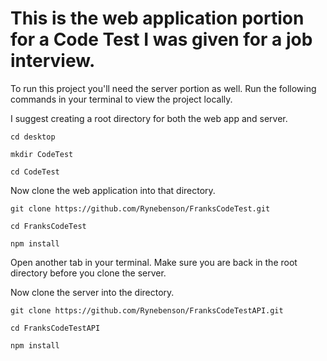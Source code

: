 # This is the web application portion for a Code Test I was given for a job interview. 

To run this project you'll need the server portion as well. Run the following commands in your terminal to view the project locally.

I suggest creating a root directory for both the web app and server.

 `cd desktop`
 
 `mkdir CodeTest`
 
 `cd CodeTest`

Now clone the web application into that directory.

  `git clone https://github.com/Rynebenson/FranksCodeTest.git`
  
  `cd FranksCodeTest`
  
  `npm install`

Open another tab in your terminal. Make sure you are back in the root directory before you clone the server.

Now clone the server into the directory.

  `git clone https://github.com/Rynebenson/FranksCodeTestAPI.git`
  
  `cd FranksCodeTestAPI`
  
  `npm install`

